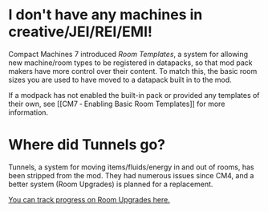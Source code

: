 # I don't have any machines in creative/JEI/REI/EMI!
Compact Machines 7 introduced *Room Templates*, a system for allowing new machine/room types to be registered in datapacks, so that mod pack makers have more control over their content. To match this, the basic room sizes you are used to have moved to a datapack built in to the mod.

If a modpack has not enabled the built-in pack or provided any templates of their own, see [[CM7 ‐ Enabling Basic Room Templates]] for more information.

# Where did Tunnels go?
Tunnels, a system for moving items/fluids/energy in and out of rooms, has been stripped from the mod. They had numerous issues since CM4, and a better system (Room Upgrades) is planned for a replacement.

[You can track progress on Room Upgrades here.](https://github.com/orgs/CompactMods/projects/8/views/2)